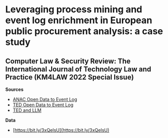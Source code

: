 # Leveraging process mining and event log enrichment in European public procurement analysis: a case study
## Computer Law & Security Review: The International Journal of Technology Law and Practice (KM4LAW 2022 Special Issue)

**Sources**  
- [ANAC Open Data to Event Log](https://github.com/roberto-nai/ANAC-OD-EVENTLOG)  
- [TED Open Data to Event Log](https://github.com/roberto-nai/TED-OD-EVENTLOG)
- [TED and LLM](https://github.com/roberto-nai/TED-OD-LLM)

**Data**  
- [https://bit.ly/3xQelsU](https://bit.ly/3xQelsU)
